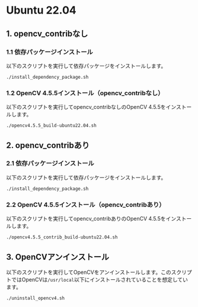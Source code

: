 # Ubuntu 22.04

## 1. opencv_contribなし

### 1.1 依存パッケージインストール

以下のスクリプトを実行して依存パッケージをインストールします。

```
./install_dependency_package.sh
```

### 1.2 OpenCV 4.5.5インストール（opencv_contribなし）

以下のスクリプトを実行してopencv_contribなしのOpenCV 4.5.5をインストールします。

```
./opencv4.5.5_build-ubuntu22.04.sh
```

## 2. opencv_contribあり

### 2.1 依存パッケージインストール

以下のスクリプトを実行して依存パッケージをインストールします。

```
./install_dependency_package.sh
```

### 2.2 OpenCV 4.5.5インストール（opencv_contribあり）

以下のスクリプトを実行してopencv_contribありのOpenCV 4.5.5をインストールします。

```
./opencv4.5.5_contrib_build-ubuntu22.04.sh
```

## 3. OpenCVアンインストール

以下のスクリプトを実行してOpenCVをアンインストールします。このスクリプトではOpenCVは`/usr/local`以下にインストールされていることを想定しています。

```
./uninstall_opencv4.sh
```
